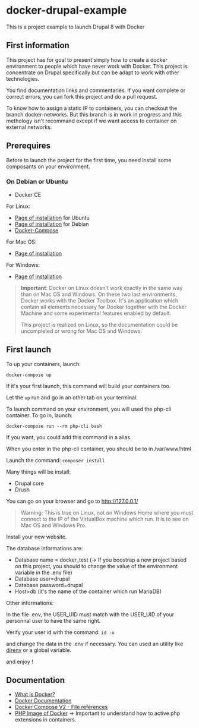 # docker-drupal-example
This is a project example to launch Drupal 8 with Docker

First information
-----------------

This project has for goal to present simply how to create a docker environment to people which have never work with
Docker. This project is concentrate on Drupal specifically but can be adapt to work with other technologies.

You find documentation links and commentaries. If you want complete or correct errors, you can fork this project and do
a pull request.

To know how to assign a static IP to containers, you can checkout the branch docker-networks. But this branch is in
work in progress and this methology isn't recommand except if we want access to container on external networks.

Prerequires
-----------
Before to launch the project for the first time, you need install some composants on your environment.

### On Debian or Ubuntu

* Docker CE

For Linux:
* [Page of installation](https://docs.docker.com/engine/installation/linux/ubuntu/#install-using-the-repository) for Ubuntu
* [Page of installation](https://docs.docker.com/engine/installation/linux/debian/) for Debian
* [Docker-Compose](https://docs.docker.com/compose/install/)

For Mac OS:
* [Page of installation](https://docs.docker.com/docker-for-mac/install/)
 
For Windows:
* [Page of installation](https://docs.docker.com/docker-for-windows/install/#download-docker-for-windows)

> **Important**: Docker on Linux doesn't work exactly in the same way than on Mac OS and Windows. On these two last
> environments, Docker works with the Docker Toolbox. It's an application which contain all elements necessary for Docker
> together with the Docker Machine and some experimental features enabled by default.
>
> This project is realized on Linux, so the documentation could be uncompleted or wrong for Mac OS and Windows.

First launch
------------

To up your containers, launch:

```docker-compose up```

If it's your first launch, this command will build your containers too.

Let the `up` run and go in an other tab on your terminal.

To launch command on your environment, you will used the php-cli container. To go in, launch:

`docker-compose run --rm php-cli bash`

If you want, you could add this command in a alias.

When you enter in the php-cli container, you should be to in /var/www/html

Launch the command:
`composer install`

Many things will be install:

* Drupal core
* Drush

You can go on your browser and go to http://127.0.0.1/

> Warning: This is true on Linux, not on Windows Home where you must connect to the IP of the VirtualBox machine which run. It is to see on Mac OS and Windows Pro.

Install your new website.

The database informations are:

* Database name = docker_test (-> If you boostrap a new project based on this project, you should to change the value of the environment variable in the .env file)
* Database user=drupal
* Database password=drupal
* Host=db (it's the name of the container which run MariaDB)

Other informations:

In the file .env, the USER_UID must match with the USER_UID of your personnal user to have the same right.

Verify your user id with the command:
`id -u`

and change the data in the .env if necessary. You can used an utility like [direnv](https://direnv.net/) or a global variable.

and enjoy !

Documentation
-------------

* [What is Docker?](https://www.docker.com/what-docker)
* [Docker Documentation](https://docs.docker.com/)
* [Docker Compose V2 - File references](https://docs.docker.com/compose/compose-file/compose-file-v2/)
* [PHP Image of Docker](https://hub.docker.com/_/php/) -> Important to understand how to active php extensions in containers.
